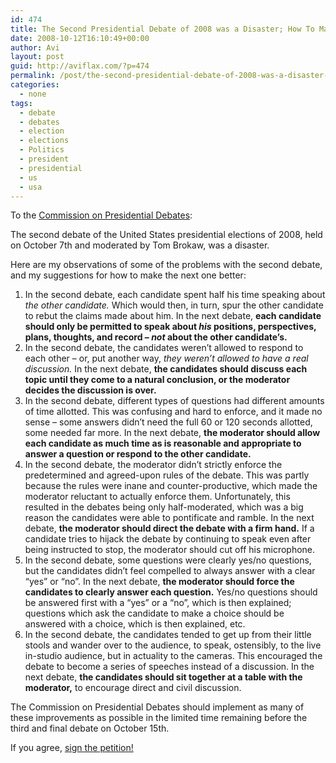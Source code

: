 ```yaml
---
id: 474
title: The Second Presidential Debate of 2008 was a Disaster; How To Make the Next One Better
date: 2008-10-12T16:10:49+00:00
author: Avi
layout: post
guid: http://aviflax.com/?p=474
permalink: /post/the-second-presidential-debate-of-2008-was-a-disaster-how-to-make-the-next-one-better/
categories:
  - none
tags:
  - debate
  - debates
  - election
  - elections
  - Politics
  - president
  - presidential
  - us
  - usa
---
```

To the [Commission on Presidential Debates](http://www.debates.org/):

The second debate of the United States presidential elections of 2008, held on October 7th and moderated by Tom Brokaw, was a disaster.

Here are my observations of some of the problems with the second debate, and my suggestions for how to make the next one better:

  1. In the second debate, each candidate spent half his time speaking about _the other candidate._ Which would then, in turn, spur the other candidate to rebut the claims made about him. In the next debate, **each candidate should only be permitted to speak about _his_ positions, perspectives, plans, thoughts, and record &#8211; _not_ about the other candidate&#8217;s.**
  2. In the second debate, the candidates weren&#8217;t allowed to respond to each other &#8211; or, put another way, _they weren&#8217;t allowed to have a real discussion._ In the next debate, **the candidates should discuss each topic until they come to a natural conclusion, or the moderator decides the discussion is over.**
  3. In the second debate, different types of questions had different amounts of time allotted. This was confusing and hard to enforce, and it made no sense &#8211; some answers didn&#8217;t need the full 60 or 120 seconds allotted, some needed far more. In the next debate, **the moderator should allow each candidate as much time as is reasonable and appropriate to answer a question or respond to the other candidate.**
  4. In the second debate, the moderator didn&#8217;t strictly enforce the predetermined and agreed-upon rules of the debate. This was partly because the rules were inane and counter-productive, which made the moderator reluctant to actually enforce them. Unfortunately, this resulted in the debates being only half-moderated, which was a big reason the candidates were able to pontificate and ramble. In the next debate, **the moderator should direct the debate with a firm hand.** If a candidate tries to hijack the debate by continuing to speak even after being instructed to stop, the moderator should cut off his microphone.
  5. In the second debate, some questions were clearly yes/no questions, but the candidates didn&#8217;t feel compelled to always answer with a clear &#8220;yes&#8221; or &#8220;no&#8221;. In the next debate, **the moderator should force the candidates to clearly answer each question.** Yes/no questions should be answered first with a &#8220;yes&#8221; or a &#8220;no&#8221;, which is then explained; questions which ask the candidate to make a choice should be answered with a choice, which is then explained, etc.</strong>
  6. In the second debate, the candidates tended to get up from their little stools and wander over to the audience, to speak, ostensibly, to the live in-studio audience, but in actuality to the cameras. This encouraged the debate to become a series of speeches instead of a discussion. In the next debate, **the candidates should sit together at a table with the moderator,** to encourage direct and civil discussion.

The Commission on Presidential Debates should implement as many of these improvements as possible in the limited time remaining before the third and final debate on October 15th.

If you agree, [sign the petition!](http://fixthedebates.org/)